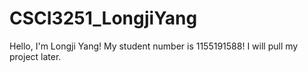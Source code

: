 # CSCI3251_LongjiYang
Hello, I'm Longji Yang!
My student number is 1155191588!
I will pull my project later.






